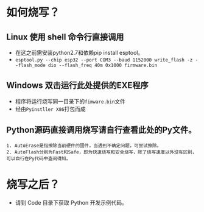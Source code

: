 # 如何烧写？

## Linux 使用 shell 命令行直接调用

- 在这之前需安装python2.7和依赖pip install esptool。
- `esptool.py --chip esp32 --port COM3 --baud 1152000 write_flash -z --flash_mode dio --flash_freq 40m 0x1000 firmware.bin`

## Windows 双击运行此处提供的EXE程序

- 程序将运行烧写同一目录下的`fimware.bin`文件
- 经由`Pyinstller X86`打包而成

## Python源码直接调用烧写请自行查看此处的Py文件。


    1. AutoErase是指擦除当前硬件的固件，当遇到不确定问题，可尝试擦除。
    2. AutoFlash分别为Fast和Safe，即为快速烧写和安全烧写，除了烧写速度以外没有区别，可以自行在Py代码中查阅得知。

# 烧写之后？

- 请到 Code 目录下获取 Python 开发示例代码。
